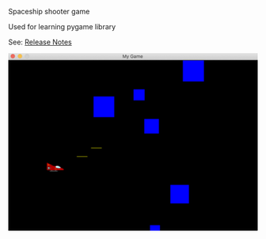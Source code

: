 Spaceship shooter game

Used for learning pygame library

See: [Release Notes](https://github.com/dlink/spaceship/blob/main/RELEASE_NOTES.md)

![Screen Shot](spaceship_screenshot.png)

